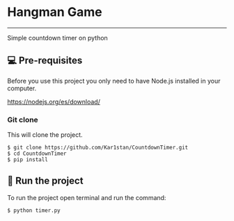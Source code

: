 # Hangman Game
***
Simple countdown timer on python

## 💻 Pre-requisites

Before you use this project you only need to have Node.js installed in your computer.

https://nodejs.org/es/download/

### Git clone
This will clone the project.
```
$ git clone https://github.com/Kar1stan/CountdownTimer.git
$ cd CountdownTimer
$ pip install
```

## 🚀 Run the project
To run the project open terminal and run the command:
```
$ python timer.py
```
